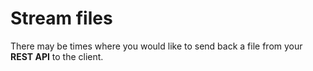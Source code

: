 # Stream files

There may be times where you would like to send back a file from your **REST API** to the client.
